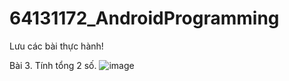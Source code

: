 # 64131172_AndroidProgramming
Lưu các bài thực hành!

Bài 3. Tính tổng 2 số. ![image](https://github.com/user-attachments/assets/d90895fa-1ffe-4d8a-a9c3-fc11584d41e0)

